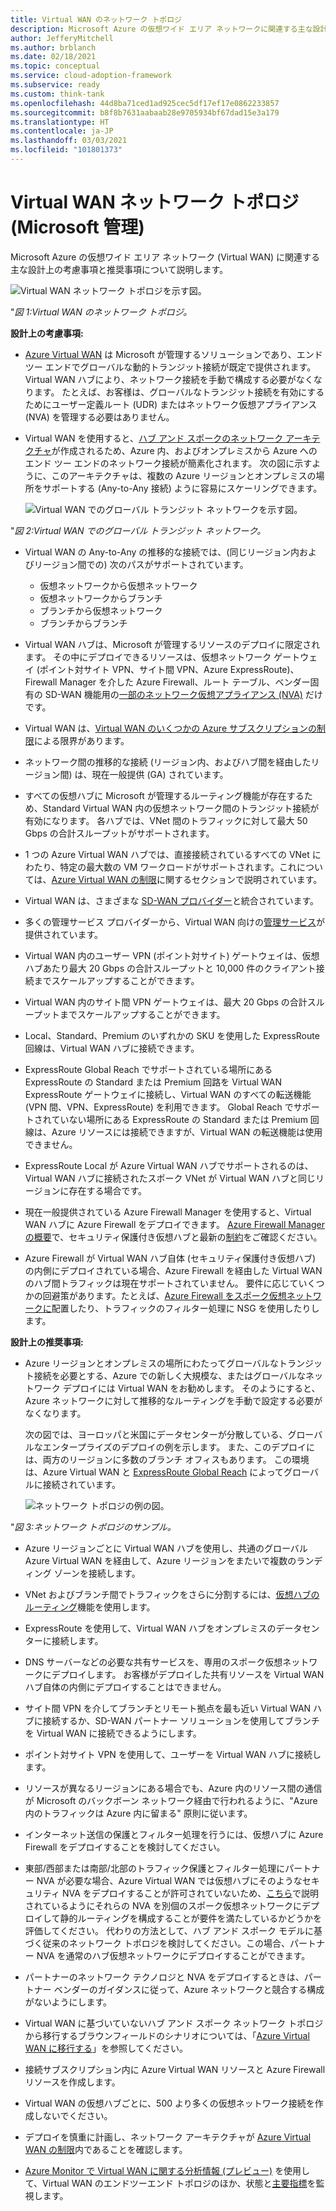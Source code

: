 ```yaml
---
title: Virtual WAN のネットワーク トポロジ
description: Microsoft Azure の仮想ワイド エリア ネットワークに関連する主な設計上の考慮事項と推奨事項について確認します。
author: JefferyMitchell
ms.author: brblanch
ms.date: 02/18/2021
ms.topic: conceptual
ms.service: cloud-adoption-framework
ms.subservice: ready
ms.custom: think-tank
ms.openlocfilehash: 44d8ba71ced1ad925cec5df17ef17e0862233857
ms.sourcegitcommit: b8f8b7631aabaab28e9705934bf67dad15e3a179
ms.translationtype: HT
ms.contentlocale: ja-JP
ms.lasthandoff: 03/03/2021
ms.locfileid: "101801373"
---
```

<!-- docutune:casing "Local, Standard, or Premium SKU" "ExpressRoute Standard or Premium circuits"-->

# <a name="virtual-wan-network-topology-microsoft-managed"></a>Virtual WAN ネットワーク トポロジ (Microsoft 管理)

Microsoft Azure の仮想ワイド エリア ネットワーク (Virtual WAN) に関連する主な設計上の考慮事項と推奨事項について説明します。

![Virtual WAN ネットワーク トポロジを示す図。](./media/virtual-wan-topology.png)

"*図 1:Virtual WAN のネットワーク トポロジ。*

**設計上の考慮事項:**

- [Azure Virtual WAN](/azure/virtual-wan/virtual-wan-about) は Microsoft が管理するソリューションであり、エンド ツー エンドでグローバルな動的トランジット接続が既定で提供されます。 Virtual WAN ハブにより、ネットワーク接続を手動で構成する必要がなくなります。 たとえば、お客様は、グローバルなトランジット接続を有効にするためにユーザー定義ルート (UDR) またはネットワーク仮想アプライアンス (NVA) を管理する必要はありません。

- Virtual WAN を使用すると、[ハブ アンド スポークのネットワーク アーキテクチャ](/azure/virtual-wan/virtual-wan-global-transit-network-architecture)が作成されるため、Azure 内、およびオンプレミスから Azure へのエンド ツー エンドのネットワーク接続が簡素化されます。 次の図に示すように、このアーキテクチャは、複数の Azure リージョンとオンプレミスの場所をサポートする (Any-to-Any 接続) ように容易にスケーリングできます。

  ![Virtual WAN でのグローバル トランジット ネットワークを示す図。](./media/global-transit.png)

 "*図 2:Virtual WAN でのグローバル トランジット ネットワーク。*

- Virtual WAN の Any-to-Any の推移的な接続では、(同じリージョン内およびリージョン間での) 次のパスがサポートされています。

  - 仮想ネットワークから仮想ネットワーク
  - 仮想ネットワークからブランチ
  - ブランチから仮想ネットワーク
  - ブランチからブランチ

- Virtual WAN ハブは、Microsoft が管理するリソースのデプロイに限定されます。 その中にデプロイできるリソースは、仮想ネットワーク ゲートウェイ (ポイント対サイト VPN、サイト間 VPN、Azure ExpressRoute)、Firewall Manager を介した Azure Firewall、ルート テーブル、ベンダー固有の SD-WAN 機能用の[一部のネットワーク仮想アプライアンス (NVA)](/azure/virtual-wan/about-nva-hub) だけです。

- Virtual WAN は、[Virtual WAN のいくつかの Azure サブスクリプションの制限](/azure/azure-resource-manager/management/azure-subscription-service-limits#virtual-wan-limits)による限界があります。

- ネットワーク間の推移的な接続 (リージョン内、およびハブ間を経由したリージョン間) は、現在一般提供 (GA) されています。

- すべての仮想ハブに Microsoft が管理するルーティング機能が存在するため、Standard Virtual WAN 内の仮想ネットワーク間のトランジット接続が有効になります。 各ハブでは、VNet 間のトラフィックに対して最大 50 Gbps の合計スループットがサポートされます。

- 1 つの Azure Virtual WAN ハブでは、直接接続されているすべての VNet にわたり、特定の最大数の VM ワークロードがサポートされます。これについては、[Azure Virtual WAN の制限](/azure/azure-resource-manager/management/azure-subscription-service-limits#virtual-wan-limits)に関するセクションで説明されています。

- Virtual WAN は、さまざまな [SD-WAN プロバイダー](/azure/virtual-wan/virtual-wan-locations-partners)と統合されています。

- 多くの管理サービス プロバイダーから、Virtual WAN 向けの[管理サービス](/azure/networking/networking-partners-msp)が提供されています。

- Virtual WAN 内のユーザー VPN (ポイント対サイト) ゲートウェイは、仮想ハブあたり最大 20 Gbps の合計スループットと 10,000 件のクライアント接続までスケールアップすることができます。

- Virtual WAN 内のサイト間 VPN ゲートウェイは、最大 20 Gbps の合計スループットまでスケールアップすることができます。

- Local、Standard、Premium のいずれかの SKU を使用した ExpressRoute 回線は、Virtual WAN ハブに接続できます。

- ExpressRoute Global Reach でサポートされている場所にある ExpressRoute の Standard または Premium 回路を Virtual WAN ExpressRoute ゲートウェイに接続し、Virtual WAN のすべての転送機能 (VPN 間、VPN、ExpressRoute) を利用できます。 Global Reach でサポートされていない場所にある ExpressRoute の Standard または Premium 回線は、Azure リソースには接続できますが、Virtual WAN の転送機能は使用できません。

- ExpressRoute Local が Azure Virtual WAN ハブでサポートされるのは、Virtual WAN ハブに接続されたスポーク VNet が Virtual WAN ハブと同じリージョンに存在する場合です。

- 現在一般提供されている Azure Firewall Manager を使用すると、Virtual WAN ハブに Azure Firewall をデプロイできます。 [Azure Firewall Manager の概要](/azure/firewall-manager/overview)で、セキュリティ保護付き仮想ハブと最新の[制約](/azure/firewall-manager/overview#known-issues)をご確認ください。

- Azure Firewall が Virtual WAN ハブ自体 (セキュリティ保護付き仮想ハブ) の内側にデプロイされている場合、Azure Firewall を経由した Virtual WAN のハブ間トラフィックは現在サポートされていません。 要件に応じていくつかの回避策があります。たとえば、[Azure Firewall をスポーク仮想ネットワークに](/azure/virtual-wan/scenario-route-through-nva)配置したり、トラフィックのフィルター処理に NSG を使用したりします。

**設計上の推奨事項:**

- Azure リージョンとオンプレミスの場所にわたってグローバルなトランジット接続を必要とする、Azure での新しく大規模な、またはグローバルなネットワーク デプロイには Virtual WAN をお勧めします。 そのようにすると、Azure ネットワークに対して推移的なルーティングを手動で設定する必要がなくなります。

  次の図では、ヨーロッパと米国にデータセンターが分散している、グローバルなエンタープライズのデプロイの例を示します。 また、このデプロイには、両方のリージョンに多数のブランチ オフィスもあります。 この環境は、Azure Virtual WAN と [ExpressRoute Global Reach](/azure/expressroute/expressroute-global-reach) によってグローバルに接続されています。

  ![ネットワーク トポロジの例の図。](./media/global-reach-topology.png)

 "*図 3:ネットワーク トポロジのサンプル。*

- Azure リージョンごとに Virtual WAN ハブを使用し、共通のグローバル Azure Virtual WAN を経由して、Azure リージョンをまたいで複数のランディング ゾーンを接続します。

- VNet およびブランチ間でトラフィックをさらに分割するには、[仮想ハブのルーティング](/azure/virtual-wan/about-virtual-hub-routing)機能を使用します。

- ExpressRoute を使用して、Virtual WAN ハブをオンプレミスのデータセンターに接続します。

- DNS サーバーなどの必要な共有サービスを、専用のスポーク仮想ネットワークにデプロイします。 お客様がデプロイした共有リソースを Virtual WAN ハブ自体の内側にデプロイすることはできません。

- サイト間 VPN を介してブランチとリモート拠点を最も近い Virtual WAN ハブに接続するか、SD-WAN パートナー ソリューションを使用してブランチを Virtual WAN に接続できるようにします。

- ポイント対サイト VPN を使用して、ユーザーを Virtual WAN ハブに接続します。

- リソースが異なるリージョンにある場合でも、Azure 内のリソース間の通信が Microsoft のバックボーン ネットワーク経由で行われるように、"Azure 内のトラフィックは Azure 内に留まる" 原則に従います。

- インターネット送信の保護とフィルター処理を行うには、仮想ハブに Azure Firewall をデプロイすることを検討してください。

- 東部/西部または南部/北部のトラフィック保護とフィルター処理にパートナー NVA が必要な場合、Azure Virtual WAN では仮想ハブにそのようなセキュリティ NVA をデプロイすることが許可されていないため、[こちら](/azure/virtual-wan/scenario-route-through-nva)で説明されているようにそれらの NVA を別個のスポーク仮想ネットワークにデプロイして静的ルーティングを構成することが要件を満たしているかどうかを評価してください。 代わりの方法として、ハブ アンド スポーク モデルに基づく従来のネットワーク トポロジを検討してください。この場合、パートナー NVA を通常のハブ仮想ネットワークにデプロイすることができます。

- パートナーのネットワーク テクノロジと NVA をデプロイするときは、パートナー ベンダーのガイダンスに従って、Azure ネットワークと競合する構成がないようにします。

- Virtual WAN に基づいていないハブ アンド スポーク ネットワーク トポロジから移行するブラウンフィールドのシナリオについては、「[Azure Virtual WAN に移行する](/azure/virtual-wan/migrate-from-hub-spoke-topology)」を参照してください。

- 接続サブスクリプション内に Azure Virtual WAN リソースと Azure Firewall リソースを作成します。

- Virtual WAN の仮想ハブごとに、500 より多くの仮想ネットワーク接続を作成しないでください。

- デプロイを慎重に計画し、ネットワーク アーキテクチャが [Azure Virtual WAN の制限](/azure/azure-resource-manager/management/azure-subscription-service-limits#virtual-wan-limits)内であることを確認します。

- [Azure Monitor で Virtual WAN に関する分析情報 (プレビュー)](/azure/virtual-wan/azure-monitor-insights) を使用して、Virtual WAN のエンドツーエンド トポロジのほか、状態と[主要指標](/azure/virtual-wan/azure-monitor-insights#detailed)を監視します。
